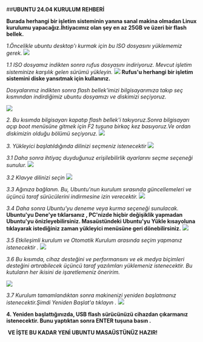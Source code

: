 ##**UBUNTU 24.04 KURULUM REHBERİ**

**Burada herhangi bir işletim sisteminin yanına sanal makina olmadan Linux kurulumu yapacağız.İhtiyacımız olan şey en az 25GB ve üzeri bir flash bellek.**

*1.Öncelikle ubuntu desktop'ı kurmak için bu ISO dosyasını yüklememiz gerek.*
![](https://github.com/Merve4717/ubuntu/blob/main/resimler/Ekran%20g%C3%B6r%C3%BCnt%C3%BCs%C3%BC%202024-10-27%20142122.png)

*1.1 ISO dosyamız indikten sonra rufus dosyasını indiriyoruz. Mevcut işletim sisteminize karşılık gelen sürümü yükleyin.*
![ ](https://github.com/Merve4717/ubuntu/blob/main/resimler/Ekran%20g%C3%B6r%C3%BCnt%C3%BCs%C3%BC%202024-10-27%20142358.png)
**Rufus'u herhangi bir işletim sistemini diske yansıtmak için kullanırız.**

*Dosyalarımız indikten sonra flash bellek'imizi bilgisayarımıza takıp seç kısmından indirdiğimiz ubuntu dosyamızı ve diskimizi seçiyoruz.*

![](https://github.com/Merve4717/ubuntu/blob/main/resimler/Ekran%20g%C3%B6r%C3%BCnt%C3%BCs%C3%BC%202024-10-27%20145648.png)

*2. Bu kısımda bilgisayarı kapatıp flash bellek'i takıyoruz.Sonra bilgisayarı açıp boot menüsüne gitmek için F2 tuşuna birkaç kez basıyoruz.Ve ordan diskimizin olduğu bölümü seçiyoruz.* 
![](https://github.com/Merve4717/ubuntu/blob/main/resimler/Ekran%20g%C3%B6r%C3%BCnt%C3%BCs%C3%BC%202024-10-27%20145826.png)

*3. Yükleyici başlatıldığında dilinizi seçmeniz istenecektir*
![](https://github.com/Merve4717/ubuntu/blob/main/resimler/Ekran%20g%C3%B6r%C3%BCnt%C3%BCs%C3%BC%202024-10-27%20145922.png)

*3.1 Daha sonra ihtiyaç duyduğunuz erişilebilirlik ayarlarını seçme seçeneği sunulur.*
![](https://github.com/Merve4717/ubuntu/blob/main/resimler/Ekran%20g%C3%B6r%C3%BCnt%C3%BCs%C3%BC%202024-10-27%20145953.png)

*3.2 Klavye dilinizi seçin* 
![](https://github.com/Merve4717/ubuntu/blob/main/resimler/Ekran%20g%C3%B6r%C3%BCnt%C3%BCs%C3%BC%202024-10-27%20150017.png)

*3.3 Ağınıza bağlanın. Bu, Ubuntu'nun kurulum sırasında güncellemeleri ve üçüncü taraf sürücülerini  indirmesine izin verecektir.*
![](https://github.com/Merve4717/ubuntu/blob/main/resimler/Ekran%20g%C3%B6r%C3%BCnt%C3%BCs%C3%BC%202024-10-27%20150213.png)

*3.4 Daha sonra Ubuntu'yu deneme veya kurma seçeneği sunulacak.*
**Ubuntu'yu Dene'ye tıklarsanız , PC'nizde hiçbir değişiklik yapmadan Ubuntu'yu önizleyebilirsiniz. Masaüstündeki Ubuntu'yu Yükle kısayoluna tıklayarak istediğiniz zaman yükleyici menüsüne geri dönebilirsiniz.**
![](https://github.com/Merve4717/ubuntu/blob/main/resimler/Ekran%20g%C3%B6r%C3%BCnt%C3%BCs%C3%BC%202024-10-27%20150327.png)

*3.5 Etkileşimli kurulum ve Otomatik Kurulum arasında seçim yapmanız istenecektir .*
![](https://github.com/Merve4717/ubuntu/blob/main/resimler/Ekran%20g%C3%B6r%C3%BCnt%C3%BCs%C3%BC%202024-10-27%20150430.png)

*3.6 Bu kısımda, cihaz desteğini ve performansını  ve ek medya biçimleri desteğini artırabilecek üçüncü taraf yazılımları yüklemeniz istenecektir. Bu kutuların her ikisini de işaretlemeniz öneririm.*


![](https://github.com/Merve4717/ubuntu/blob/main/resimler/Ekran%20g%C3%B6r%C3%BCnt%C3%BCs%C3%BC%202024-10-27%20150457.png)

*3.7 Kurulum tamamlandıktan sonra makinenizi yeniden başlatmanız istenecektir.Şimdi Yeniden Başlat'a tıklayın .*
![](https://github.com/Merve4717/ubuntu/blob/main/resimler/Ekran%20g%C3%B6r%C3%BCnt%C3%BCs%C3%BC%202024-10-27%20150653.png)

**4. Yeniden başlattığınızda, USB flash sürücünüzü cihazdan çıkarmanız istenecektir. Bunu yaptıktan sonra ENTER tuşuna basın .**

![]()
**VE İŞTE BU KADAR YENİ UBUNTU MASAÜSTÜNÜZ HAZIR!**

